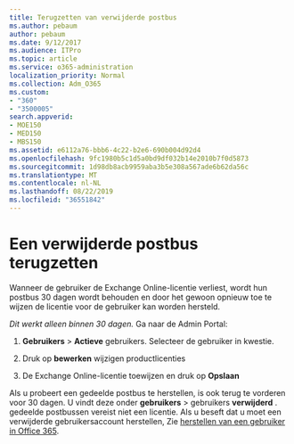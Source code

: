 ```yaml
---
title: Terugzetten van verwijderde postbus
ms.author: pebaum
author: pebaum
ms.date: 9/12/2017
ms.audience: ITPro
ms.topic: article
ms.service: o365-administration
localization_priority: Normal
ms.collection: Adm_O365
ms.custom:
- "360"
- "3500005"
search.appverid:
- MOE150
- MED150
- MBS150
ms.assetid: e6112a76-bbb6-4c22-b2e6-690b004d92d4
ms.openlocfilehash: 9fc1980b5c1d5a0bd9df032b14e2010b7f0d5873
ms.sourcegitcommit: 1d98db8acb9959aba3b5e308a567ade6b62da56c
ms.translationtype: MT
ms.contentlocale: nl-NL
ms.lasthandoff: 08/22/2019
ms.locfileid: "36551842"
---
```

# <a name="restore-a-deleted-mailbox"></a>Een verwijderde postbus terugzetten

Wanneer de gebruiker de Exchange Online-licentie verliest, wordt hun postbus 30 dagen wordt behouden en door het gewoon opnieuw toe te wijzen de licentie voor de gebruiker kan worden hersteld.
  
 *Dit werkt alleen binnen 30 dagen.*  Ga naar de Admin Portal:
  
1. **Gebruikers** \> **Actieve** gebruikers. Selecteer de gebruiker in kwestie.

2. Druk op **bewerken** wijzigen productlicenties

3. De Exchange Online-licentie toewijzen en druk op **Opslaan**

Als u probeert een gedeelde postbus te herstellen, is ook terug te vorderen voor 30 dagen. U vindt deze onder **gebruikers** \> gebruikers **verwijderd** . gedeelde postbussen vereist niet een licentie. Als u beseft dat u moet een verwijderde gebruikersaccount herstellen, Zie [herstellen van een gebruiker in Office 365](https://docs.microsoft.com/office365/admin/add-users/restore-user).
  